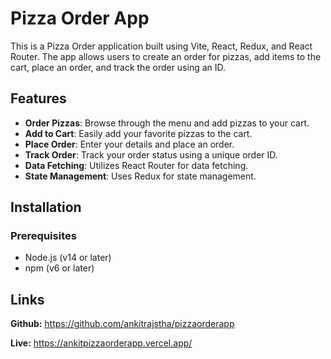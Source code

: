 # Pizza Order App

This is a Pizza Order application built using Vite, React, Redux, and React Router. The app allows users to create an order for pizzas, add items to the cart, place an order, and track the order using an ID.

## Features

- **Order Pizzas**: Browse through the menu and add pizzas to your cart.
- **Add to Cart**: Easily add your favorite pizzas to the cart.
- **Place Order**: Enter your details and place an order.
- **Track Order**: Track your order status using a unique order ID.
- **Data Fetching**: Utilizes React Router for data fetching.
- **State Management**: Uses Redux for state management.

## Installation

### Prerequisites

- Node.js (v14 or later)
- npm (v6 or later)

## Links

**Github:** https://github.com/ankitrajstha/pizzaorderapp

**Live:** https://ankitpizzaorderapp.vercel.app/
